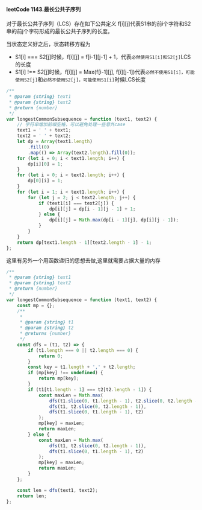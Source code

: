 #### leetCode 1143.最长公共子序列

对于最长公共子序列（LCS）存在如下公共定义
f[i][j]代表S1串的前i个字符和S2串的前j个字符形成的最长公共子序列的长度。


当状态定义好之后，状态转移方程为
- S1[i] === S2[j]时候，f[i][j] = f[i-1][j-1] + 1，代表`必然使用S1[i]和S2[j]`LCS的长度
- S1[i] !== S2[j]时候，f[i][j] = Max(f[i-1][j], f[i][j-1])代表`必然不使用S1[i]，可能使用S2[j]`和`必然不使用S2[j]，可能使用S1[i]`时候LCS长度
```js
/**
 * @param {string} text1
 * @param {string} text2
 * @return {number}
 */
var longestCommonSubsequence = function (text1, text2) {
    // 字符串增加前缀空格，可以避免处理一些意外case
    text1 = ' ' + text1;
    text2 = ' ' + text2;
    let dp = Array(text1.length)
        .fill(0)
        .map(() => Array(text2.length).fill(0));
    for (let i = 0; i < text1.length; i++) {
        dp[i][0] = 1;
    }
    for (let i = 0; i < text2.length; i++) {
        dp[0][i] = 1;
    }
    for (let i = 1; i < text1.length; i++) {
        for (let j = 2; j < text2.length; j++) {
            if (text1[i] === text2[j]) {
                dp[i][j] = dp[i - 1][j - 1] + 1;
            } else {
                dp[i][j] = Math.max(dp[i - 1][j], dp[i][j - 1]);
            }
        }
    }
    return dp[text1.length - 1][text2.length - 1] - 1;
};
```


这里有另外一个用函数递归的思想去做,这里就需要占据大量的内存
```js
/**
 * @param {string} text1
 * @param {string} text2
 * @return {number}
 */
var longestCommonSubsequence = function (text1, text2) {
    const mp = {};
    /**
     *
     * @param {string} t1
     * @param {string} t2
     * @returns {number}
     */
    const dfs = (t1, t2) => {
        if (t1.length === 0 || t2.length === 0) {
            return 0;
        }
        const key = t1.length + ',' + t2.length;
        if (mp[key] !== undefined) {
            return mp[key];
        }
        if (t1[t1.length - 1] === t2[t2.length - 1]) {
            const maxLen = Math.max(
                dfs(t1.slice(0, t1.length - 1), t2.slice(0, t2.length - 1)) + 1,
                dfs(t1, t2.slice(0, t2.length - 1)),
                dfs(t1.slice(0, t1.length - 1), t2)
            );
            mp[key] = maxLen;
            return maxLen;
        } else {
            const maxLen = Math.max(
                dfs(t1, t2.slice(0, t2.length - 1)),
                dfs(t1.slice(0, t1.length - 1), t2)
            );
            mp[key] = maxLen;
            return maxLen;
        }
    };

    const len = dfs(text1, text2);
    return len;
};
```
